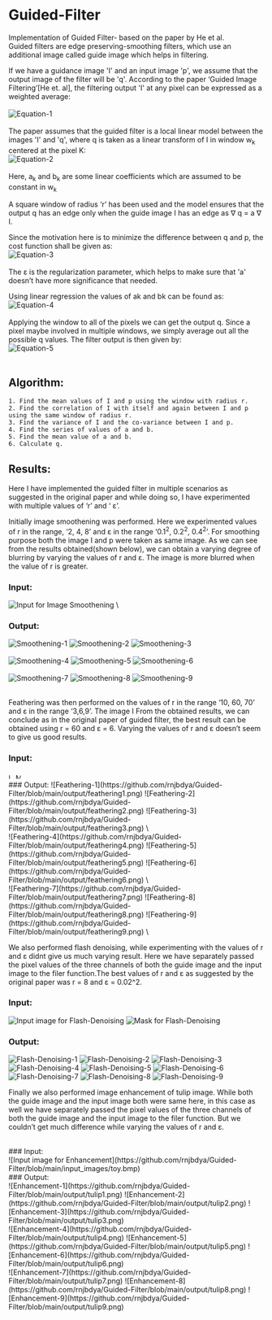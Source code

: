 # Guided-Filter
Implementation of Guided Filter- based on the paper by He et al.
<br />
Guided filters are edge preserving-smoothing filters, which use an additional image called guide image which helps in filtering. 

If we have a guidance image 'I' and an input image 'p', we assume that the output image of the filter will be 'q'.  According to the paper ‘Guided Image Filtering’[He et. al], the filtering output 'I' at any pixel can be expressed as a weighted average:<br />
<br />
![Equation-1](https://github.com/rnjbdya/Guided-Filter/blob/main/eqns_from_paper/eqn-1.png) \
<br />
The paper assumes that the guided filter is a local linear model between the images 'I' and 'q', where q is taken as a linear transform of I in window w<sub>k</sub>  centered at the pixel K:
<br />
![Equation-2](https://github.com/rnjbdya/Guided-Filter/blob/main/eqns_from_paper/eqn-2.png) \
<br />
Here, a<sub>k</sub> and b<sub>k</sub> are some linear coefficients which are assumed to be constant in w<sub>k</sub>

A square window of radius ‘r’ has been used and the model ensures that the output q has an edge only when the guide image I has an edge as ∇ q = a ∇ I.

Since the motivation here is to minimize the difference between q and p, the cost function shall be given as:
<br />
![Equation-3](https://github.com/rnjbdya/Guided-Filter/blob/main/eqns_from_paper/eqn-3.png) \
<br />
The ε is the regularization parameter, which helps to make sure that 'a' doesn’t have more significance that needed.

Using linear regression the values of ak and bk can be found as:
<br />
![Equation-4](https://github.com/rnjbdya/Guided-Filter/blob/main/eqns_from_paper/eqn-4.png) \
<br />
Applying the window to all of the pixels we can get the output q. Since a pixel maybe involved in multiple windows, we simply average out all the possible q values. The filter output is then given by:
<br />
![Equation-5](https://github.com/rnjbdya/Guided-Filter/blob/main/eqns_from_paper/eqn-5.png) \
<br />
## Algorithm:
    1. Find the mean values of I and p using the window with radius r.
    2. Find the correlation of I with itself and again between I and p using the same window of radius r.
    3. Find the variance of I and the co-variance between I and p.
    4. Find the series of values of a and b.
    5. Find the mean value of a and b.
    6. Calculate q.
    
## Results:
 Here I have implemented the guided filter in multiple scenarios as suggested in the original paper and while doing so, I have experimented with multiple values of ‘r’ and ‘ ε’.

Initially image smoothening was performed. Here we experimented values of r in the range, ‘2, 4, 8’
and  ε in the range ‘0.1<sup>2</sup>, 0.2<sup>2</sup>, 0.4<sup>2</sup>’. For smoothing purpose both the image I and p were taken as same image. As we can see from the results obtained(shown below), we can obtain a varying degree of blurring by varying the values of r and  ε. The image is more blurred when the value of r is greater.

### Input:
![Input for Image Smoothening](https://github.com/rnjbdya/Guided-Filter/blob/main/input_images/cat.bmp) \

### Output:
![Smoothening-1](https://github.com/rnjbdya/Guided-Filter/blob/main/output/cat_smoothed1.png)
![Smoothening-2](https://github.com/rnjbdya/Guided-Filter/blob/main/output/cat_smoothed2.png)
![Smoothening-3](https://github.com/rnjbdya/Guided-Filter/blob/main/output/cat_smoothed3.png)  \
<br />
![Smoothening-4](https://github.com/rnjbdya/Guided-Filter/blob/main/output/cat_smoothed4.png)
![Smoothening-5](https://github.com/rnjbdya/Guided-Filter/blob/main/output/cat_smoothed5.png)
![Smoothening-6](https://github.com/rnjbdya/Guided-Filter/blob/main/output/cat_smoothed6.png)  \
<br />
![Smoothening-7](https://github.com/rnjbdya/Guided-Filter/blob/main/output/cat_smoothed7.png)
![Smoothening-8](https://github.com/rnjbdya/Guided-Filter/blob/main/output/cat_smoothed8.png)
![Smoothening-9](https://github.com/rnjbdya/Guided-Filter/blob/main/output/cat_smoothed9.png)  \
<br />

Feathering was then performed on the values of r in the range ‘10, 60, 70’ and  ε in the range ‘3,6,9’. The image I From the obtained results, we can conclude as in the original paper of guided filter, the best result can be obtained using r = 60 and  ε = 6. Varying the values of r and  ε doesn’t seem to give us good results.

### Input:
<img src="https://github.com/rnjbdya/Guided-Filter/blob/main/input_images/toy.bmp" alt = "Input image for Feathering" width="10" height="10">
<img src="https://github.com/rnjbdya/Guided-Filter/blob/main/input_images/toy-mask.bmp" alt = "Mask for Feathering" width="10" height="10">
<br />
### Output:
![Feathering-1](https://github.com/rnjbdya/Guided-Filter/blob/main/output/feathering1.png)
![Feathering-2](https://github.com/rnjbdya/Guided-Filter/blob/main/output/feathering2.png)
![Feathering-3](https://github.com/rnjbdya/Guided-Filter/blob/main/output/feathering3.png)  \
<br />
![Feathering-4](https://github.com/rnjbdya/Guided-Filter/blob/main/output/feathering4.png)
![Feathering-5](https://github.com/rnjbdya/Guided-Filter/blob/main/output/feathering5.png)
![Feathering-6](https://github.com/rnjbdya/Guided-Filter/blob/main/output/feathering6.png)  \
<br />
![Feathering-7](https://github.com/rnjbdya/Guided-Filter/blob/main/output/feathering7.png)
![Feathering-8](https://github.com/rnjbdya/Guided-Filter/blob/main/output/feathering8.png)
![Feathering-9](https://github.com/rnjbdya/Guided-Filter/blob/main/output/feathering9.png)  \
<br />

We also performed flash denoising, while experimenting with the values of r and  ε didnt give us much varying result.  Here we have separately passed the pixel values of the three channels of both the guide image and the input image to the filer function.The best values of r and  ε as suggested by the original paper was r = 8 and  ε = 0.02^2.

### Input:
![Input image for Flash-Denoising](https://github.com/rnjbdya/Guided-Filter/blob/main/input_images/toy.bmp)
![Mask for Flash-Denoising](https://github.com/rnjbdya/Guided-Filter/blob/main/input_images/toy-mask.bmp)
### Output:
![Flash-Denoising-1](https://github.com/rnjbdya/Guided-Filter/blob/main/output/cave1.png)
![Flash-Denoising-2](https://github.com/rnjbdya/Guided-Filter/blob/main/output/cave2.png)
![Flash-Denoising-3](https://github.com/rnjbdya/Guided-Filter/blob/main/output/cave3.png)
<br />
![Flash-Denoising-4](https://github.com/rnjbdya/Guided-Filter/blob/main/output/cave4.png)
![Flash-Denoising-5](https://github.com/rnjbdya/Guided-Filter/blob/main/output/cave5.png)
![Flash-Denoising-6](https://github.com/rnjbdya/Guided-Filter/blob/main/output/cave6.png)
<br />
![Flash-Denoising-7](https://github.com/rnjbdya/Guided-Filter/blob/main/output/cave7.png)
![Flash-Denoising-8](https://github.com/rnjbdya/Guided-Filter/blob/main/output/cave8.png)
![Flash-Denoising-9](https://github.com/rnjbdya/Guided-Filter/blob/main/output/cave9.png)
<br />

Finally we also performed image enhancement of tulip image. While both the guide image and the input image both were same here, in this case as well we have separately passed the pixel values of the three channels of both the guide image and the input image to the filer function. But we couldn’t get much difference while varying the values of r and  ε.


<br />
### Input:
<br />
![Input image for Enhancement](https://github.com/rnjbdya/Guided-Filter/blob/main/input_images/toy.bmp)
<br />
### Output:
<br />
![Enhancement-1](https://github.com/rnjbdya/Guided-Filter/blob/main/output/tulip1.png)
![Enhancement-2](https://github.com/rnjbdya/Guided-Filter/blob/main/output/tulip2.png)
![Enhancement-3](https://github.com/rnjbdya/Guided-Filter/blob/main/output/tulip3.png)
<br />
![Enhancement-4](https://github.com/rnjbdya/Guided-Filter/blob/main/output/tulip4.png)
![Enhancement-5](https://github.com/rnjbdya/Guided-Filter/blob/main/output/tulip5.png)
![Enhancement-6](https://github.com/rnjbdya/Guided-Filter/blob/main/output/tulip6.png)
<br />
![Enhancement-7](https://github.com/rnjbdya/Guided-Filter/blob/main/output/tulip7.png)
![Enhancement-8](https://github.com/rnjbdya/Guided-Filter/blob/main/output/tulip8.png)
![Enhancement-9](https://github.com/rnjbdya/Guided-Filter/blob/main/output/tulip9.png)
<br />
